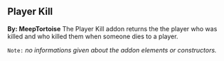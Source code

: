 ## Player Kill
**By: MeepTortoise**
The Player Kill addon returns the the player who was killed and who killed them when someone dies to a player.
<br>

`Note:` *no informations given about the addon elements or constructors.*
